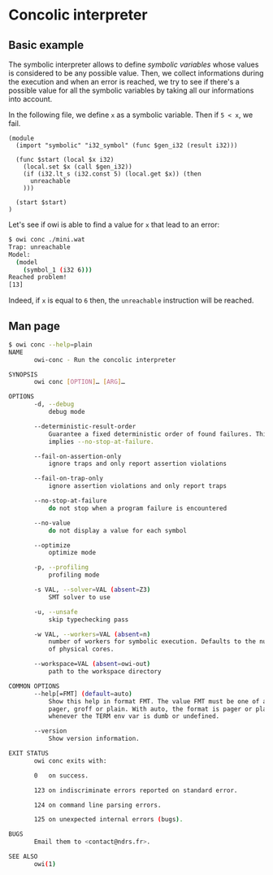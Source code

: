 # Concolic interpreter

## Basic example

The symbolic interpreter allows to define *symbolic variables* whose values is considered to be any possible value. Then, we collect informations during the execution and when an error is reached, we try to see if there's a possible value for all the symbolic variables by taking all our informations into account.

In the following file, we define `x` as a symbolic variable. Then if `5 < x`, we fail.

<!-- $MDX file=mini.wat -->
```wat
(module
  (import "symbolic" "i32_symbol" (func $gen_i32 (result i32)))

  (func $start (local $x i32)
    (local.set $x (call $gen_i32))
    (if (i32.lt_s (i32.const 5) (local.get $x)) (then
      unreachable
    )))

  (start $start)
)
```

Let's see if owi is able to find a value for `x` that lead to an error:

```sh
$ owi conc ./mini.wat
Trap: unreachable
Model:
  (model
    (symbol_1 (i32 6)))
Reached problem!
[13]
```

Indeed, if `x` is equal to `6` then, the `unreachable` instruction will be reached.

## Man page

```sh
$ owi conc --help=plain
NAME
       owi-conc - Run the concolic interpreter

SYNOPSIS
       owi conc [OPTION]… [ARG]…

OPTIONS
       -d, --debug
           debug mode

       --deterministic-result-order
           Guarantee a fixed deterministic order of found failures. This
           implies --no-stop-at-failure.

       --fail-on-assertion-only
           ignore traps and only report assertion violations

       --fail-on-trap-only
           ignore assertion violations and only report traps

       --no-stop-at-failure
           do not stop when a program failure is encountered

       --no-value
           do not display a value for each symbol

       --optimize
           optimize mode

       -p, --profiling
           profiling mode

       -s VAL, --solver=VAL (absent=Z3)
           SMT solver to use

       -u, --unsafe
           skip typechecking pass

       -w VAL, --workers=VAL (absent=n)
           number of workers for symbolic execution. Defaults to the number
           of physical cores.

       --workspace=VAL (absent=owi-out)
           path to the workspace directory

COMMON OPTIONS
       --help[=FMT] (default=auto)
           Show this help in format FMT. The value FMT must be one of auto,
           pager, groff or plain. With auto, the format is pager or plain
           whenever the TERM env var is dumb or undefined.

       --version
           Show version information.

EXIT STATUS
       owi conc exits with:

       0   on success.

       123 on indiscriminate errors reported on standard error.

       124 on command line parsing errors.

       125 on unexpected internal errors (bugs).

BUGS
       Email them to <contact@ndrs.fr>.

SEE ALSO
       owi(1)

```
